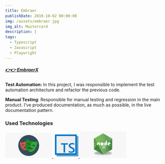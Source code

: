 ```yaml
---
title: Embraer
publishDate: 2019-10-02 00:00:00
img: /assets/embraer.jpg
img_alt: Mastercard
description: |
tags:
  - Typescript
  - Javascript
  - Playwright
---
```


##### [👉👉 EmbraerX](https://embraerx.embraer.com/global/en/)<base target="_blank">

**Test Automation:** In this project, I was responsible to implement the test automation architecture and refactor the previous code.

**Manual Testing**: Responsible for manual testing and regression in the main product. I've produced documentation, as much as possible, in the live documentation pattern.

### Used Technologies ###

<a href="https://playwright.dev/" target="_blank" rel="noreferrer"><img src="../../../public/assets/playwright.jpg" width="150" hight="150" alt="Playwright"/>
<a href="https://www.typescriptlang.org/" target="_blank" rel="noreferrer"><img src="../../../public/assets/typescript.jpg" width="80" hight="80" alt="Typescript"/>
<a href="https://nodejs.dev/en/" target="_blank" rel="noreferrer"><img src="../../../public/assets/node.jpg" width="150" hight="150" alt="Node JS"/>
